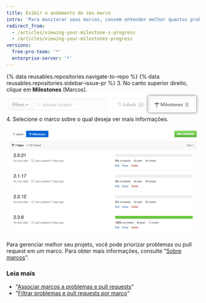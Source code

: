 ```yaml
---
title: Exibir o andamento do seu marco
intro: 'Para monitorar seus marcos, convém entender melhor quantos problemas e pull requests abertos ainda restam.'
redirect_from:
  - /articles/viewing-your-milestone-s-progress
  - /articles/viewing-your-milestones-progress
versions:
  free-pro-team: '*'
  enterprise-server: '*'
---
```


{% data reusables.repositories.navigate-to-repo %}
{% data reusables.repositories.sidebar-issue-pr %}
3. No canto superior direito, clique em **Milestones** (Marcos). ![Botão Milestones (Marcos) de problemas](/assets/images/help/issues/issues_milestone_button.png)
4. Selecione o marco sobre o qual deseja ver mais informações.

![Visão geral de Milestones (Marcos) de problemas](/assets/images/help/issues/issues_milestone_overview.png)

Para gerenciar melhor seu projeto, você pode priorizar problemas ou pull request em um marco. Para obter mais informações, consulte "[Sobre marcos](/articles/about-milestones#prioritizing-issues-and-pull-requests-in-milestones)".

### Leia mais

* "[Associar marcos a problemas e pull requests](/articles/associating-milestones-with-issues-and-pull-requests)"
* "[Filtrar problemas e pull requests por marco](/articles/filtering-issues-and-pull-requests-by-milestone)"

